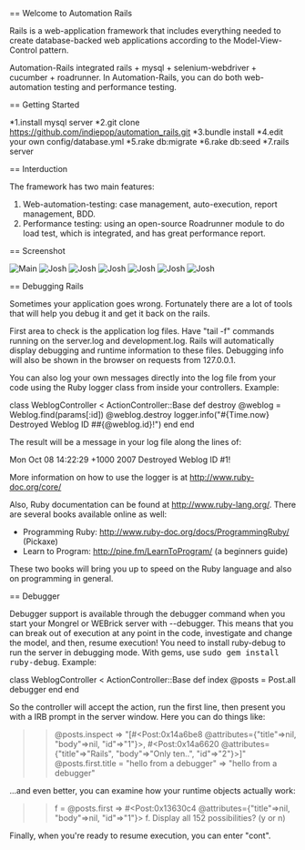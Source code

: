 == Welcome to Automation Rails

Rails is a web-application framework that includes everything needed to create
database-backed web applications according to the Model-View-Control pattern.

Automation-Rails integrated rails + mysql + selenium-webdriver + cucumber + roadrunner.
In Automation-Rails, you can do both web-automation testing and performance testing.


== Getting Started

*1.install mysql server
*2.git clone https://github.com/indiepop/automation_rails.git
*3.bundle install
*4.edit your own config/database.yml
*5.rake db:migrate
*6.rake db:seed
*7.rails server


== Interduction

The framework has two main features:
1.	Web-automation-testing: case management, auto-execution, report management, BDD.
2.	Performance testing: using an open-source Roadrunner module to do load test, which is integrated, and has great performance report.

== Screenshot

![Main](https://raw.github.com/indiepop/automation_rails/master/app/assets/images/main_page.jpg "MainPage")
![Josh](https://raw.github.com/indiepop/automation_rails/master/app/assets/images/report.jpg)
![Josh](https://raw.github.com/indiepop/automation_rails/master/app/assets/images/running_by_tag.jpg)
![Josh](https://raw.github.com/indiepop/automation_rails/master/app/assets/images/machine_management.jpg)
![Josh](https://raw.github.com/indiepop/automation_rails/master/app/assets/images/mutiple_machine_running.jpg)
![Josh](https://raw.github.com/indiepop/automation_rails/master/app/assets/images/roadrunner_execution.jpg)
![Josh](https://raw.github.com/indiepop/automation_rails/master/app/assets/images/roadrunner_report.jpg)

== Debugging Rails

Sometimes your application goes wrong. Fortunately there are a lot of tools that
will help you debug it and get it back on the rails.

First area to check is the application log files. Have "tail -f" commands
running on the server.log and development.log. Rails will automatically display
debugging and runtime information to these files. Debugging info will also be
shown in the browser on requests from 127.0.0.1.

You can also log your own messages directly into the log file from your code
using the Ruby logger class from inside your controllers. Example:

  class WeblogController < ActionController::Base
    def destroy
      @weblog = Weblog.find(params[:id])
      @weblog.destroy
      logger.info("#{Time.now} Destroyed Weblog ID ##{@weblog.id}!")
    end
  end

The result will be a message in your log file along the lines of:

  Mon Oct 08 14:22:29 +1000 2007 Destroyed Weblog ID #1!

More information on how to use the logger is at http://www.ruby-doc.org/core/

Also, Ruby documentation can be found at http://www.ruby-lang.org/. There are
several books available online as well:

* Programming Ruby: http://www.ruby-doc.org/docs/ProgrammingRuby/ (Pickaxe)
* Learn to Program: http://pine.fm/LearnToProgram/ (a beginners guide)

These two books will bring you up to speed on the Ruby language and also on
programming in general.


== Debugger

Debugger support is available through the debugger command when you start your
Mongrel or WEBrick server with --debugger. This means that you can break out of
execution at any point in the code, investigate and change the model, and then,
resume execution! You need to install ruby-debug to run the server in debugging
mode. With gems, use <tt>sudo gem install ruby-debug</tt>. Example:

  class WeblogController < ActionController::Base
    def index
      @posts = Post.all
      debugger
    end
  end

So the controller will accept the action, run the first line, then present you
with a IRB prompt in the server window. Here you can do things like:

  >> @posts.inspect
  => "[#<Post:0x14a6be8
          @attributes={"title"=>nil, "body"=>nil, "id"=>"1"}>,
       #<Post:0x14a6620
          @attributes={"title"=>"Rails", "body"=>"Only ten..", "id"=>"2"}>]"
  >> @posts.first.title = "hello from a debugger"
  => "hello from a debugger"

...and even better, you can examine how your runtime objects actually work:

  >> f = @posts.first
  => #<Post:0x13630c4 @attributes={"title"=>nil, "body"=>nil, "id"=>"1"}>
  >> f.
  Display all 152 possibilities? (y or n)

Finally, when you're ready to resume execution, you can enter "cont".

